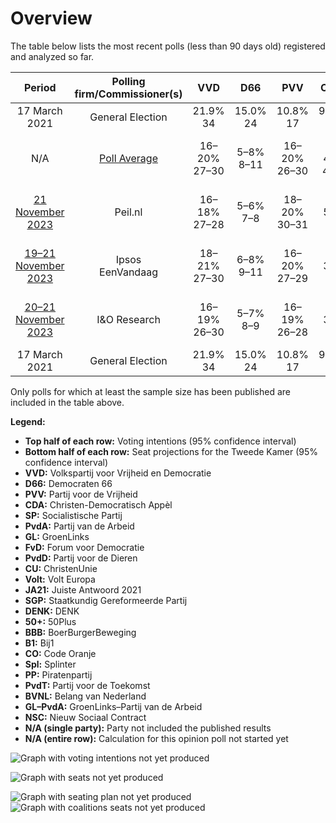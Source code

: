 # Overview

The table below lists the most recent polls (less than 90 days old) registered and analyzed so far.

| Period     | Polling firm/Commissioner(s) | VVD | D66 | PVV | CDA | SP | PvdA | GL | FvD | PvdD | CU | Volt | JA21 | SGP | DENK | 50+ | BBB | B1 | CO | Spl | PP | PvdT | BVNL | GL–PvdA | NSC |
|:----------:|:----------------------------:|:--:|:--:|:--:|:--:|:--:|:--:|:--:|:--:|:--:|:--:|:--:|:--:|:--:|:--:|:--:|:--:|:--:|:--:|:--:|:--:|:--:|:--:|:--:|:--:|
| 17 March 2021 | General Election | 21.9% <br> 34 | 15.0% <br> 24 | 10.8% <br> 17 | 9.5% <br> 15 | 6.0% <br> 9 | 5.7% <br> 9 | 5.2% <br> 8 | 5.0% <br> 8 | 3.8% <br> 6 | 3.4% <br> 5 | 2.4% <br> 3 | 2.4% <br> 3 | 2.1% <br> 3 | 2.0% <br> 3 | 1.0% <br> 1 | 1.0% <br> 1 | 0.8% <br> 1 | 0.4% <br> 0 | 0.3% <br> 0 | 0.2% <br> 0 | 0.0% <br> 0 | 0.0% <br> 0 | 10.9% <br> 17 | 0.0% <br> 0 |
| N/A | [Poll Average](average.html) | 16–20% <br> 27–30 | 5–8% <br> 8–11 | 16–20% <br> 26–30 | 2–4% <br> 4–6 | 3–5% <br> 5–7 | N/A <br> N/A | N/A <br> N/A | 2–3% <br> 2–4 | 2–4% <br> 4–5 | 2–3% <br> 3–4 | 2–3% <br> 3–4 | 0–1% <br> 0–1 | 1–3% <br> 2–4 | 2–3% <br> 3–4 | 0–1% <br> 0 | 3–5% <br> 3–6 | 0–1% <br> 0–1 | N/A <br> N/A | N/A <br> N/A | N/A <br> N/A | N/A <br> N/A | 0–1% <br> 0–1 | 15–19% <br> 23–30 | 12–15% <br> 18–22 |
| [21 November 2023](2023-11-21-Peilnl.html) | Peil.nl | 16–18% <br> 27–28 | 5–6% <br> 7–8 | 18–20% <br> 30–31 | 4–5% <br> 6 | 3–4% <br> 5 | N/A <br> N/A | N/A <br> N/A | 2–3% <br> 3–4 | 2–3% <br> 4 | 2% <br> 2–3 | 2% <br> 3 | 0–1% <br> 0–1 | 1–2% <br> 1–2 | 2–3% <br> 3–4 | 0% <br> 0 | 4–5% <br> 5–6 | 0–1% <br> 0–1 | N/A <br> N/A | N/A <br> N/A | N/A <br> N/A | N/A <br> N/A | 0–1% <br> 0–1 | 18–20% <br> 29–30 | 12–13% <br> 18–20 |
| [19–21 November 2023](2023-11-21-Ipsos.html) | Ipsos <br> EenVandaag | 18–21% <br> 27–30 | 6–8% <br> 9–11 | 16–20% <br> 27–29 | 2–3% <br> 4 | 3–4% <br> 5–6 | N/A <br> N/A | N/A <br> N/A | 1–3% <br> 2–3 | 3–4% <br> 5–6 | 2–3% <br> 4 | 2–3% <br> 4 | 0–1% <br> 0–1 | 1–3% <br> 2–4 | 2–3% <br> 3–4 | 0% <br> 0 | 3–5% <br> 5–6 | 0–1% <br> 0–1 | N/A <br> N/A | N/A <br> N/A | N/A <br> N/A | N/A <br> N/A | 0% <br> 0 | 14–17% <br> 23–26 | 11–14% <br> 16–22 |
| [20–21 November 2023](2023-11-21-IOResearch.html) | I&O Research | 16–19% <br> 26–30 | 5–7% <br> 8–9 | 16–19% <br> 26–28 | 2–3% <br> 4 | 3–5% <br> 6–7 | N/A <br> N/A | N/A <br> N/A | 2–4% <br> 3–4 | 3–4% <br> 5–6 | 2–3% <br> 3–4 | 2–3% <br> 3–4 | 1% <br> 1 | 1–3% <br> 2–4 | 2–3% <br> 3–4 | 0–1% <br> 0 | 3–4% <br> 3–6 | 0–1% <br> 0–1 | N/A <br> N/A | N/A <br> N/A | N/A <br> N/A | N/A <br> N/A | 1% <br> 1 | 16–19% <br> 25–28 | 12–15% <br> 20–21 |
| 17 March 2021 | General Election | 21.9% <br> 34 | 15.0% <br> 24 | 10.8% <br> 17 | 9.5% <br> 15 | 6.0% <br> 9 | 5.7% <br> 9 | 5.2% <br> 8 | 5.0% <br> 8 | 3.8% <br> 6 | 3.4% <br> 5 | 2.4% <br> 3 | 2.4% <br> 3 | 2.1% <br> 3 | 2.0% <br> 3 | 1.0% <br> 1 | 1.0% <br> 1 | 0.8% <br> 1 | 0.4% <br> 0 | 0.3% <br> 0 | 0.2% <br> 0 | 0.0% <br> 0 | 0.0% <br> 0 | 10.9% <br> 17 | 0.0% <br> 0 |

Only polls for which at least the sample size has been published are included in the table above.

**Legend:**
+ **Top half of each row:** Voting intentions (95% confidence interval)
+ **Bottom half of each row:** Seat projections for the Tweede Kamer (95% confidence interval)
+ **VVD:** Volkspartij voor Vrijheid en Democratie
+ **D66:** Democraten 66
+ **PVV:** Partij voor de Vrijheid
+ **CDA:** Christen-Democratisch Appèl
+ **SP:** Socialistische Partij
+ **PvdA:** Partij van de Arbeid
+ **GL:** GroenLinks
+ **FvD:** Forum voor Democratie
+ **PvdD:** Partij voor de Dieren
+ **CU:** ChristenUnie
+ **Volt:** Volt Europa
+ **JA21:** Juiste Antwoord 2021
+ **SGP:** Staatkundig Gereformeerde Partij
+ **DENK:** DENK
+ **50+:** 50Plus
+ **BBB:** BoerBurgerBeweging
+ **B1:** Bij1
+ **CO:** Code Oranje
+ **Spl:** Splinter
+ **PP:** Piratenpartij
+ **PvdT:** Partij voor de Toekomst
+ **BVNL:** Belang van Nederland
+ **GL–PvdA:** GroenLinks–Partij van de Arbeid
+ **NSC:** Nieuw Sociaal Contract
+ **N/A (single party):** Party not included the published results
+ **N/A (entire row):** Calculation for this opinion poll not started yet


![Graph with voting intentions not yet produced](average.png "Voting Intentions")

![Graph with seats not yet produced](average-seats.png "Seats")

![Graph with seating plan not yet produced](average-seating-plan.png "Seating Plan")
![Graph with coalitions seats not yet produced](average-coalitions-seats.png "Coalitions Seats")
